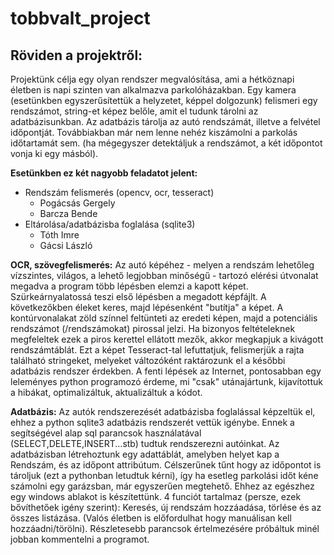 # tobbvalt_project
## Röviden a projektről:
Projektünk célja egy olyan rendszer megvalósítása, ami a hétköznapi életben is napi szinten van alkalmazva parkolóházakban. 
Egy kamera (esetünkben egyszerűsítettük a helyzetet, képpel dolgozunk) felismeri egy rendszámot, string-et képez belőle, amit
el tudunk tárolni az adatbázisunkban. Az adatbázis tárolja az autó rendszámát, illetve a felvétel időpontját. Továbbiakban már nem
lenne nehéz kiszámolni a parkolás időtartamát sem. (ha mégegyszer detektáljuk a rendszámot, a két időpontot vonja ki egy másból).

**Esetünkben ez két nagyobb feladatot jelent:**
- Rendszám felismerés (opencv, ocr, tesseract)
  - Pogácsás Gergely
  - Barcza Bende
- Eltárolása/adatbázisba foglalása (sqlite3)
  - Tóth Imre
  - Gácsi László

**OCR, szövegfelismerés:**
Az autó képéhez - melyen a rendszám lehetőleg vízszintes, világos, a lehető legjobban minőségű - tartozó elérési útvonalat megadva 
a program több lépésben elemzi a kapott képet.
Szürkeárnyalatossá teszi első lépésben a megadott képfájlt. 
A következőkben éleket keres, majd lépésenként "butítja" a képet. 
A kontúrvonalakat zöld színnel feltünteti az eredeti képen, majd a potenciális rendszámot (/rendszámokat) pirossal jelzi. 
Ha bizonyos feltételeknek megfeleltek ezek a piros kerettel ellátott mezők, akkor megkapjuk a kivágott rendszámtáblát. 
Ezt a képet Tesseract-tal lefuttatjuk, felismerjük a rajta található stringeket, melyeket változóként raktározunk el a későbbi adatbázis rendszer érdekben. 
A fenti lépések az Internet, pontosabban egy leleményes python programozó érdeme, mi "csak" utánajártunk, kijavítottuk a hibákat, optimalizáltuk, aktualizáltuk a kódot.

**Adatbázis:**
Az autók rendszerezését adatbázisba foglalással képzeltük el, ehhez a python sqlite3 adatbázis rendszerét vettük
igénybe. Ennek a segítségével alap sql parancsok használatával (SELECT,DELETE,INSERT...stb) tudtuk rendszerezni autóinkat.
Az adatbázisban létrehoztunk egy adattáblát, amelyben helyet kap a Rendszám, és az időpont attribútum. Célszerűnek
tűnt hogy az időpontot is tároljuk (ezt a pythonban letudtuk kérni), így ha esetleg parkolási időt kéne számolni
egy garázsban, már egyszerűen megtehető. Ehhez az egészhez egy windows ablakot is készítettünk.
4 funciót tartalmaz (persze, ezek bővíthetőek igény szerint): Keresés, új rendszám hozzáadása, törlése és az összes
listázása. (Valós életben is előfordulhat hogy manuálisan kell hozzáadni/törölni).
Részletesebb parancsok értelmezésére próbáltuk minél jobban kommentelni a programot.

